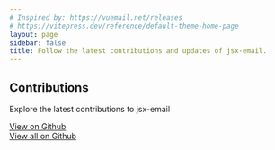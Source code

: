 ```yaml
---
# Inspired by: https://vuemail.net/releases
# https://vitepress.dev/reference/default-theme-home-page
layout: page
sidebar: false
title: Follow the latest contributions and updates of jsx-email.
---
```


<script setup>
import { computed } from 'vue'
import { data as rawData } from "./api/contributions.data.ts"

const dataObject = computed(() => {
  const first = rawData[rawData.length - 1]
  const last = rawData[0]

  const processedData = {}

  rawData.map((pr) => {
    if (!pr.merged_at) return;

    const day = new Date(pr.merged_at).toISOString().split('T')[0]

    processedData[day] = [...processedData[day] ?? [], {
        author:
        { 
            img: pr.user.avatar_url, 
            name: pr.user.login, 
            url: pr.user.html_url,
        }, 
        pr: 
        {
            number: pr.number,
            title: pr.title,
            url: pr.html_url,
        }, 

    }]
  })

  const keysArray = Object.keys(processedData);

    keysArray.sort((a, b) => new Date(b) - new Date(a));

    const sortedData = {};
    keysArray.forEach(key => {
    sortedData[key] = processedData[key];
    });

  return sortedData
})

const data = Object.entries(dataObject.value)
</script>

<div :class="$style.timeline">
    <div :class="$style.container">
        <div :class="$style.timeline__wrapper">
            <div :class="$style.timeline__titleblock">
                <h2 :class="$style.timeline__titleblock_title">Contributions</h2>
                <p :class="$style.timeline__titleblock_desc">Explore the latest contributions to jsx-email </p>
                <a href="https://github.com/shellscape/jsx-email/pulls?q=is%3Apr+is%3Aclosed+is%3Amerged" target="_blank" :class="$style.button">View on Github</a>
            </div>
            <div :class="$style.timeline__bar" />
            <template v-for="([day, event], index) in data">
                <div :class="$style.timeline__event" :style="{
                    marginLeft: index % 2 === 0 ? '-8px': '8px', 
                    transform: `translateX(${ index % 2 === 0 ? 50: -50}%)`,
                    flexDirection:  index % 2 === 0 ? 'row': 'row-reverse',
                    textAlign: index % 2 === 0 ? 'left': 'right'
                    }">
                    <div :class="$style.timeline__point" />
                    <div :class="$style.timeline__content_wrapper">
                        <p :class="$style.timeline__date">{{ new Date(day).toLocaleString('en-us', { year: 'numeric', month: 'short', day: 'numeric' })}}</p>
                        <div v-for="entry in event" :class="$style.timeline__content">
                            <a :href="entry.author.url" target="_blank" :class="$style.timeline__pr_author" :style="{
                                alignSelf: index % 2 === 0 ? 'flex-start': 'flex-end',
                            }">
                            <img :class="$style.timeline__pr_authorimg" :src="entry.author.img"/>
                            {{entry.author.name}}</a>
                            <div :class="$style.timeline__pr">
                            #{{entry.pr.number}}: <a :href="entry.pr.url" target="_blank" :class="$style.timeline__pr_title">{{entry.pr.title}}</a>
                            </div>
                        </div>
                    </div>
                </div>
            </template>
            <a href="https://github.com/shellscape/jsx-email/pulls?q=is%3Apr+is%3Aclosed+is%3Amerged" target="_blank" :class="$style.button" :style="{marginBottom: '1em'}" >View all on Github</a>
        </div>
    </div>

</div>

<style module>
.button{
    border-radius: 5px !important;
    font-size: inherit;
    font-weight: 500;
    padding: 0.1em 2em;
    border-color: var(--vp-button-brand-border);
    color: var(--vp-button-brand-text);
    background-color: var(--vp-button-brand-bg);
    line-height: 38px;
    z-index: 1;
}

.timeline {
    width: 100vw;
    height: calc(100vh - 80px);
    overflow: hidden;
}

.container {
    width: 100%;
    height: 100%;
    overflow: auto;
}

.timeline__wrapper{
    width: 100%;
    position: relative;
    display: flex;
    gap: 32px;
    flex-direction: column;
    padding: 12px 0;
    align-items: center;
    justify-content: center;
}

@media (max-width: 640px){
    .timeline__wrapper{
        align-items: flex-start;
        padding: 16px;
    }
}

.timeline__bar {
    height: 100%;
    width: 0.125rem;
    background: #565656;
    position: absolute;
    top: 0;
    left: 50%; 
    right: 50%;
    margin-left: -1px;
    flex-shrink: 0;
}

@media (max-width: 640px){
    .timeline__bar{
        left: 16px;
    }
}

.timeline__titleblock {
    display: flex;
    flex-direction: column;
    align-items: center;
    gap: .5rem;
    background: rgba(44,42,43, 1);
    z-index: 1;
    padding: 24px 16px;
    border-radius: 12px;
    margin: 0 auto;
    margin-bottom: 2rem;
}

.timeline__titleblock_title{
    font-size: 1.875rem !important;
    line-height: 2.25rem;
    font-weight: 700 !important;
}

@media (min-width: 1024px){
    .timeline__titleblock_title {
        font-size: 3rem !important;
        line-height: 1;
    }
}

@media (min-width: 640px) {
    .timeline__titleblock_title {
        font-size: 2.25rem !important;
    line-height: 2.5rem;
    }
}


.timeline__titleblock_desc {
    margin-bottom: 1rem;
}

.timeline__event{
    display: flex;
    align-items: flex-start;
    gap: 32px;
    position: relative;
    width: 50%;
}

@media (max-width: 640px){
    .timeline__event{
        width: 100%;
        gap: 16px;
        margin-left: -4px !important;
        transform: translateX(0%) !important;
        flex-direction: row !important;
        text-align: left !important;
    }
}

.timeline__point {
    height: 8px;
    width: 8px;
    background: #565656;
    border-radius: 1000px;
    z-index: 1;
    margin-top: 8px;
    box-shadow: 0px 0px 2px 2px #565656;
}

.timeline__content_wrapper{
    display: flex;
    flex-direction: column;
    gap: 8px;
}

.timeline__content {
    display: flex;
    flex-direction: column; 
    transition-property: opacity;
    transition-timing-function: cubic-bezier(0.4, 0, 0.2, 1);
    transition-duration: 500ms;
    opacity: 1;
}

.timeline__date{
    flex-shrink: 0;
    font-size: 0.875rem;
    line-height: 1.5rem;
    font-weight: 600;
    color: #8E8373;
}

.timeline__version{
    font-size: 1.875rem;
    line-height: 2.25rem;  
    margin-top: 0.5rem;
    font-weight: 700;
    transition-property: color;
    transition-timing-function: cubic-bezier(0.4, 0, 0.2, 1);
    transition-duration: 150ms;
}

.timeline__pr {
    font-size: 0.875rem;
    line-height: 1.5rem;
    word-break: break-all;
    color: #8E8373;
}

.timeline__pr_authorimg{
    width: 16px;
    height: 16px;
    border-radius: 1000px;
    background: #8E8373;
    animation: pulse 2s cubic-bezier(0.4, 0, 0.6, 1) 10;
}

@keyframes pulse {
    0%, 100% {
    opacity: 1;
    }
    50% {
    opacity: .5;
    }
}

.timeline__pr_author{
    width: max-content;
    color: #EFDAB9;
    font-size: 0.75rem;
    line-height: 1rem;
    display: inline-flex;
    gap: 2px;
    align-items: center;
    border-radius: 1000px;
    padding: 0.125rem 0.25rem;
    padding-right: 0.25rem;
    vertical-align: middle;
    box-shadow: 0px 0px 1px 1px #8E8373;
    background: rgb(142 131 115 / 20%);
    font-weight: 500;
}

@media (max-width: 640px){
    .timeline__pr_author{
      align-self: flex-start !important;
    }
}

.timeline__pr_title{
    color: #EFDAB9;
    transition-property: color;
    transition-timing-function: cubic-bezier(0.4, 0, 0.2, 1);
    transition-duration: 150ms;
}

.timeline__pr_author:hover{
    background: rgb(142 131 115 / 50%);
}

.timeline__version:hover, .timeline__pr_title:hover{
    color: #FFC152;
}
</style>
